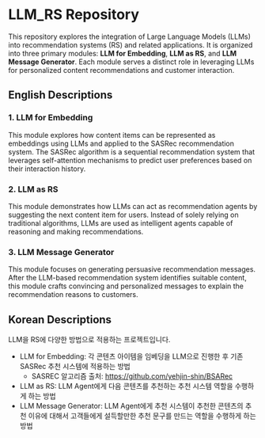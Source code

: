 # LLM_RS Repository

This repository explores the integration of Large Language Models (LLMs) into recommendation systems (RS) and related applications. It is organized into three primary modules: **LLM for Embedding**, **LLM as RS**, and **LLM Message Generator**. Each module serves a distinct role in leveraging LLMs for personalized content recommendations and customer interaction.

## English Descriptions

### 1. LLM for Embedding

This module explores how content items can be represented as embeddings using LLMs and applied to the SASRec recommendation system. The SASRec algorithm is a sequential recommendation system that leverages self-attention mechanisms to predict user preferences based on their interaction history.

### 2. LLM as RS

This module demonstrates how LLMs can act as recommendation agents by suggesting the next content item for users. Instead of solely relying on traditional algorithms, LLMs are used as intelligent agents capable of reasoning and making recommendations.

### 3. LLM Message Generator

This module focuses on generating persuasive recommendation messages. After the LLM-based recommendation system identifies suitable content, this module crafts convincing and personalized messages to explain the recommendation reasons to customers.

## Korean Descriptions

LLM을 RS에 다양한 방법으로 적용하는 프로젝트입니다.

- LLM for Embedding: 각 콘텐츠 아이템을 임베딩을 LLM으로 진행한 후 기존 SASRec 추천 시스템에 적용하는 방법
    - SASREC 알고리즘 출처: https://github.com/yehjin-shin/BSARec
- LLM as RS: LLM Agent에게 다음 콘텐츠를 추천하는 추천 시스템 역할을 수행하게 하는 방법
- LLM Message Generator: LLM Agent에게 추천 시스템이 추천한 콘텐츠의 추천 이유에 대해서 고객들에게 설득할만한 추천 문구를 만드는 역할을 수행하게 하는 방법